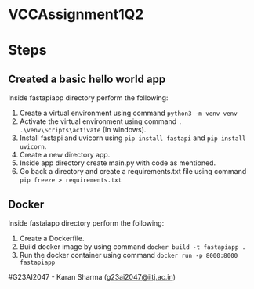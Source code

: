 # VCCAssignment1Q2

# Steps 

## Created a basic hello world app
Inside fastapiapp directory perform the following:

  1. Create a virtual environment using command `python3 -m venv venv`
  2. Activate the virtual environment using command `. .\venv\Scripts\activate` (In windows).
  3. Install fastapi and uvicorn using `pip install fastapi` and `pip install uvicorn`.
  4. Create a new directory app.
  5. Inside app directory create main.py with code as mentioned.
  6. Go back a directory and create a requirements.txt file using command `pip freeze > requirements.txt`

## Docker
Inside fastaiapp directory perform the following:
  1. Create a Dockerfile.
  2. Build docker image by using command `docker build -t fastapiapp .`
  3. Run the docker container using command `docker run -p 8000:8000 fastapiapp`

#G23AI2047 - Karan Sharma (g23ai2047@iitj.ac.in)
